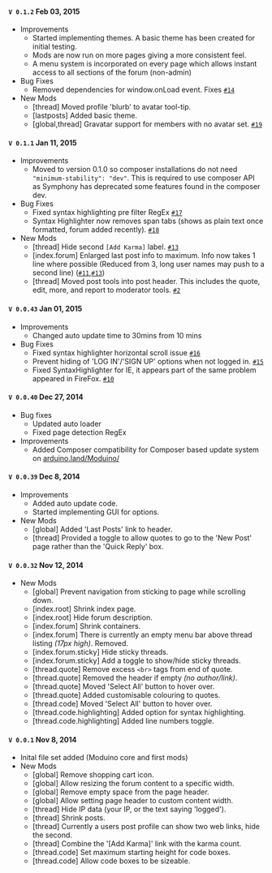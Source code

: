 #### `V 0.1.2` Feb 03, 2015

- Improvements
  - Started implementing themes. A basic theme has been created for initial testing.
  - Mods are now run on more pages giving a more consistent feel.
  - A menu system is incorporated on every page which allows instant access to all sections of the forum (non-admin)
- Bug Fixes
  - Removed dependencies for window.onLoad event. Fixes [`#14`](https://github.com/Chris--A/Moduino/issues/14)
- New Mods
  - [thread] Moved profile 'blurb' to avatar tool-tip.
  - [lastposts] Added basic theme.
  - [global,thread] Gravatar support for members with no avatar set. [`#19`](https://github.com/Chris--A/Moduino/issues/19)


#### `V 0.1.1` Jan 11, 2015

- Improvements
  - Moved to version 0.1.0 so composer installations do not need `"minimum-stability": "dev"`.
    This is required to use composer API as Symphony has deprecated some features found in the composer dev.
- Bug Fixes
  - Fixed syntax highlighting pre filter RegEx [`#17`](https://github.com/Chris--A/Moduino/issues/17)
  - Syntax Highlighter now removes span tabs (shows as plain text once formatted, forum added recently). [`#18`](https://github.com/Chris--A/Moduino/issues/18)
- New Mods
  - [thread] Hide second `[Add Karma]` label. [`#13`](https://github.com/Chris--A/Moduino/issues/13)
  - [index.forum] Enlarged last post info to maximum. Info now takes 1 line where possible (Reduced from 3, long user names may push to a second line) ([`#11`](https://github.com/Chris--A/Moduino/issues/11),[`#13`](https://github.com/Chris--A/Moduino/issues/13))
  - [thread] Moved post tools into post header. This includes the quote, edit, more, and report to moderator tools. [`#2`](https://github.com/Chris--A/Moduino/issues/2)

#### `V 0.0.43` Jan 01, 2015

- Improvements
  - Changed auto update time to 30mins from 10 mins
- Bug Fixes
  - Fixed syntax highlighter horizontal scroll issue [`#16`](https://github.com/Chris--A/Moduino/issues/16)
  - Prevent hiding of 'LOG IN'/'SIGN UP' options when not logged in. [`#15`](https://github.com/Chris--A/Moduino/issues/15)
  - Fixed SyntaxHighlighter for IE, it appears part of the same problem appeared in FireFox. [`#10`](https://github.com/Chris--A/Moduino/issues/10)

#### `V 0.0.40` Dec 27, 2014

- Bug fixes
  - Updated auto loader
  - Fixed page detection RegEx
- Improvements
  - Added Composer compatibility for Composer based update system on [arduino.land/Moduino/](http://arduino.land/Moduino/)
  
#### `V 0.0.39` Dec 8, 2014

- Improvements
  - Added auto update code.
  - Started implementing GUI for options.
- New Mods
  - [global] Added 'Last Posts' link to header.
  - [thread] Provided a toggle to allow quotes to go to the 'New Post' page rather than the 'Quick Reply' box.
	
#### `V 0.0.32` Nov 12, 2014

- New Mods
  - [global] Prevent navigation from sticking to page while scrolling down.
  - [index.root] Shrink index page.
  - [index.root] Hide forum description.
  - [index.forum] Shrink containers.
  - [index.forum] There is currently an empty menu bar above thread listing *(17px high)*. Removed.
  - [index.forum.sticky] Hide sticky threads.
  - [index.forum.sticky] Add a toggle to show/hide sticky threads.
  - [thread.quote] Remove excess `<br>` tags from end of quote.
  - [thread.quote] Removed the header if empty *(no author/link)*.
  - [thread.quote] Moved 'Select All' button to hover over.
  - [thread.quote] Added customisable colouring to quotes.
  - [thread.code] Moved 'Select All' button to hover over.  
  - [thread.code.highlighting] Added option for syntax highlighting.
  - [thread.code.highlighting] Added line numbers toggle.

#### `V 0.0.1` Nov 8, 2014
- Inital file set added (Moduino core and first mods)
- New Mods
  - [global] Remove shopping cart icon.
  - [global] Allow resizing the forum content to a specific width.
  - [global] Remove empty space from the page header. 
  - [global] Allow setting page header to custom content width.
  - [thread] Hide IP data (your IP, or the text saying 'logged').
  - [thread] Shrink posts.
  - [thread] Currently a users post profile can show two web links, hide the second.
  - [thread] Combine the '[Add Karma]' link with the karma count.  
  - [thread.code] Set maximum starting height for code boxes.
  - [thread.code] Allow code boxes to be sizeable.  